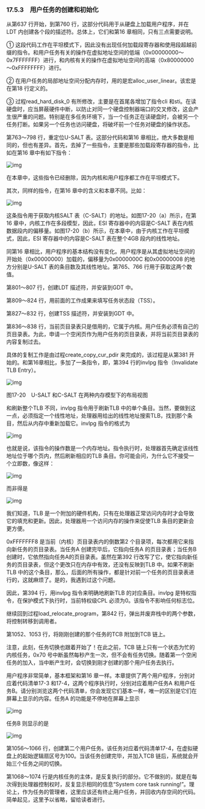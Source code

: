 ### 17.5.3　用户任务的创建和初始化

从第637 行开始，到第760 行，这部分代码用于从硬盘上加载用户程序，并在LDT 内创建各个段的描述符。总体上，它们和第16 章相同，只有三点需要说明。

① 这段代码工作在平坦模式下，因此没有出现任何加载段寄存器和使用段超越前缀的指令。和用户任务有关的操作在虚拟地址空间的低端（0x00000000～0x7FFFFFFF）进行，和内核有关的操作在虚拟地址空间的高端（0x80000000～0xFFFFFFFF）进行。

② 在用户任务的局部地址空间分配内存时，用的是宏alloc_user_linear。该宏是在第18 行定义的。

③ 过程read_hard_disk_0 有所修改，主要是在首尾各增加了指令cli 和sti。在读硬盘时，应当屏蔽硬件中断，以防止对同一个硬盘控制器端口的交叉修改，这会产生很严重的问题。特别是在多任务环境下，当一个任务正在读硬盘时，会被另一个任务打断。如果另一个任务也访问硬盘，将破坏前一个任务对硬盘的操作状态。

第763～798 行，重定位U-SALT 表。这部分代码和第16 章相比，绝大多数是相同的，但也有差异。首先，去掉了一些指令，主要是那些加载段寄存器的指令，比如在第16 章中有如下指令：

![img](../0-Assets/Epubook/x86汇编语言从实模式到保护模式_李忠_等_Z_Library/images/00769.jpeg)

在本章中，这些指令已经删除，因为内核和用户程序都工作在平坦模式下。

其次，同样的指令，在第16 章中的含义和本章不同。比如：

![img](../0-Assets/Epubook/x86汇编语言从实模式到保护模式_李忠_等_Z_Library/images/00770.jpeg)

这条指令用于获取内核SALT 表（C-SALT）的地址。如图17-20（a）所示，在第16 章中，内核工作在多段模型，因此，ESI 寄存器中的内容是C-SALT 表在内核数据段内的偏移量。如图17-20（b）所示，在本章中，由于内核工作在平坦模式，因此，ESI 寄存器中的内容是C-SALT 表在整个4GB 段内的线性地址。

同第16 章相比，用户程序的基本结构没有变化。用户程序是从其虚拟地址空间的开始处（0x00000000）加载的，偏移量为0x0000000C 和0x00000008 的地方分别是U-SALT 表的条目数及其线性地址。第765、766 行用于获取这两个数值。

第801～807 行，创建LDT 描述符，并安装到GDT 中。

第809～824 行，用前面的工作成果来填写任务状态段（TSS）。

第827～832 行，创建TSS 描述符，并安装到GDT 中。

第836～838 行，当前页目录表只是借用的，它属于内核。用户任务必须有自己的页目录表。为此，申请一个空闲页作为用户任务的页目录表，并将当前页目录表的内容复制过去。

具体的复制工作是由过程create_copy_cur_pdir 来完成的，该过程是从第381 开始的。和第16章相比，多加了一条指令，即，第394 行的invlpg 指令（Invalidate TLB Entry）。

![img](../0-Assets/Epubook/x86汇编语言从实模式到保护模式_李忠_等_Z_Library/images/00771.jpeg)

图17-20　U-SALT 和C-SALT 在两种内存模型下的布局视图

和刷新整个TLB 不同，invlpg 指令用于刷新TLB 中的单个条目。当然，要做到这一点，必须指定一个线性地址，处理器用给出的线性地址搜索TLB，找到那个条目，然后从内存中重新加载它。invlpg 指令的格式为

![img](../0-Assets/Epubook/x86汇编语言从实模式到保护模式_李忠_等_Z_Library/images/00772.jpeg)

也就是说，该指令的操作数是一个内存地址。指令执行时，处理器首先确定该线性地址位于哪个页内，然后刷新相应的TLB 条目。你可能会问，为什么它不接受一个立即数，像这样：

![img](../0-Assets/Epubook/x86汇编语言从实模式到保护模式_李忠_等_Z_Library/images/00773.jpeg)

而非得是

![img](../0-Assets/Epubook/x86汇编语言从实模式到保护模式_李忠_等_Z_Library/images/00774.jpeg)

我们知道，TLB 是一个附加的硬件机构，只有在处理器正常访问内存时才会导致它的填充和更新。因此，处理器用一个访问内存的操作来促使TLB 条目的更新会更方便。

0xFFFFFFF8 是当前（内核）页目录表内的倒数第2 个目录项，每次都用它来指向新任务的页目录表。当任务A 创建完毕后，它指向任务A 的页目录表；当任务B 创建时，它依然指向任务A的页目录表。虽然在第392 行改写了它，使它指向新任务的页目录表，但这个更改只在内存中有效，还没有反映到TLB 中。如果不刷新TLB 中的这个条目，那么，后面的所有操作，都是针对前一个任务的页目录表进行的，这就麻烦了。是的，我遇到过这个问题。

因此，第394 行，用invlpg 指令来明确地刷新TLB 的对应条目。invlpg 是特权指令，在保护模式下执行时，当前特权级CPL 必须为0。该指令不影响任何标志位。

继续回到过程load_relocate_program，第842 行，弹出并废弃栈中的两个参数，将控制转移到调用者。

第1052、1053 行，将刚刚创建的那个任务的TCB 附加到TCB 链上。

注意，此刻，任务切换也跟着开始了！在此之前，TCB 链上只有一个状态为忙的内核任务，0x70 号中断虽然每秒产生一次，但不会有任务切换。随着第一个空闲任务的加入，当中断产生时，会切换到刚才创建的那个用户任务去执行。

用户程序非常简单，基本框架和第16 章一样。本章提供了两个用户程序，分别对应着代码清单17-3 和17-4，这两个程序执行时，分别对应着用户任务A 和用户任务B。请分别浏览这两个代码清单，你会发现它们基本一样，唯一的区别是它们在屏幕上显示的内容。任务A 的功能是不停地在屏幕上显示

![img](../0-Assets/Epubook/x86汇编语言从实模式到保护模式_李忠_等_Z_Library/images/00775.jpeg)

任务B 则显示的是

![img](../0-Assets/Epubook/x86汇编语言从实模式到保护模式_李忠_等_Z_Library/images/00776.jpeg)

第1056～1066 行，创建第二个用户任务。该任务对应着代码清单17-4，在虚拟硬盘上的起始逻辑扇区号为100。当该任务创建完毕，并加入TCB 链后，系统就会开始三个任务之间的切换。

第1068～1074 行是内核任务的主体，是反复执行的部分。它不做别的，就是在每次得到处理器控制权时，反复显示相同的信息“System core task running!”。理论上，作为任务的管理者，这里应该还有终止用户任务，并回收内存空间的代码。简单起见，这里予以省略，留给读者进行。